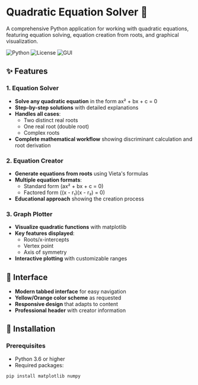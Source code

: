 # Quadratic Equation Solver 🧮

A comprehensive Python application for working with quadratic equations, featuring equation solving, equation creation from roots, and graphical visualization.

![Python](https://img.shields.io/badge/Python-3.6+-blue.svg)
![License](https://img.shields.io/badge/License-MIT-green.svg)
![GUI](https://img.shields.io/badge/GUI-Tkinter-orange.svg)

## ✨ Features

### 1. Equation Solver
- **Solve any quadratic equation** in the form ax² + bx + c = 0
- **Step-by-step solutions** with detailed explanations
- **Handles all cases**:
  - Two distinct real roots
  - One real root (double root)
  - Complex roots
- **Complete mathematical workflow** showing discriminant calculation and root derivation

### 2. Equation Creator
- **Generate equations from roots** using Vieta's formulas
- **Multiple equation formats**:
  - Standard form (ax² + bx + c = 0)
  - Factored form ((x - r₁)(x - r₂) = 0)
- **Educational approach** showing the creation process

### 3. Graph Plotter
- **Visualize quadratic functions** with matplotlib
- **Key features displayed**:
  - Roots/x-intercepts
  - Vertex point
  - Axis of symmetry
- **Interactive plotting** with customizable ranges

## 🎨 Interface

- **Modern tabbed interface** for easy navigation
- **Yellow/Orange color scheme** as requested
- **Responsive design** that adapts to content
- **Professional header** with creator information

## 🚀 Installation

### Prerequisites
- Python 3.6 or higher
- Required packages:

```bash
pip install matplotlib numpy